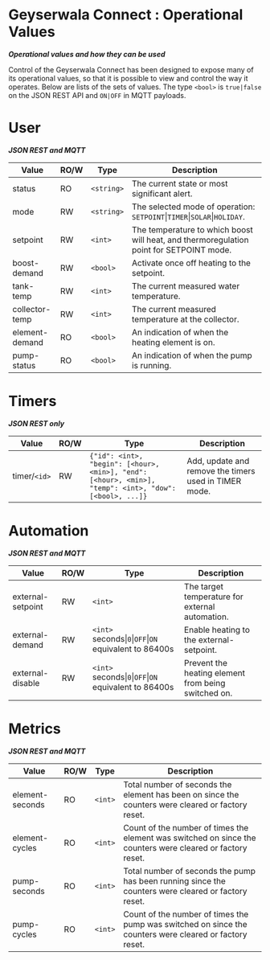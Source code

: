  Geyserwala Connect : Operational Values
===

***Operational values and how they can be used***

Control of the Geyserwala Connect has been designed to expose many of its operational values, so that it is possible to view and control the way it operates. Below are lists of the sets of values. The type `<bool>` is `true|false` on the JSON REST API and `ON|OFF` in MQTT payloads.

# User
***JSON REST and MQTT***

| Value | RO/W | Type | Description |
|---|---|---|---|
| status | RO | `<string>` | The current state or most significant alert. |
| mode | RW | `<string>` | The selected mode of operation: `SETPOINT`\|`TIMER`\|`SOLAR`\|`HOLIDAY`. |
| setpoint | RW | `<int>` | The temperature to which boost will heat, and thermoregulation point for SETPOINT mode. |
| boost-demand | RW | `<bool>` | Activate once off heating to the setpoint. |
| tank-temp | RW | `<int>` | The current measured water temperature. | 
| collector-temp |  RW | `<int>`| The current measured temperature at the collector. |
| element-demand | RO | `<bool>` | An indication of when the heating element is on. |
| pump-status | RO | `<bool>` | An indication of when the pump is running. |

# Timers
***JSON REST only***

| Value | RO/W | Type | Description |
|---|---|---|---|
| timer/`<id>` | RW | `{"id": <int>, "begin": [<hour>, <min>], "end": [<hour>, <min>], "temp": <int>, "dow": [<bool>, ...]}` | Add, update and remove the timers used in TIMER mode. |

# Automation
***JSON REST and MQTT***

| Value | RO/W | Type | Description |
|---|---|---|---|
| external-setpoint | RW | `<int>` | The target temperature for external automation. |
| external-demand | RW | `<int>` seconds\|`0`\|`OFF`\|`ON` equivalent to 86400s | Enable heating to the external-setpoint.  |
| external-disable | RW | `<int>` seconds\|`0`\|`OFF`\|`ON` equivalent to 86400s | Prevent the heating element from being switched on. |

# Metrics
***JSON REST and MQTT***

| Value | RO/W | Type | Description |
|---|---|---|---|
| element-seconds | RO | `<int>` | Total number of seconds the element has been on since the counters were cleared or factory reset. |
| element-cycles | RO | `<int>` | Count of the number of times the element was switched on since the counters were cleared or factory reset. |
| pump-seconds | RO | `<int>` | Total number of seconds the pump has been running since the counters were cleared or factory reset. |
| pump-cycles | RO | `<int>` | Count of the number of times the pump was switched on since the counters were cleared or factory reset. |
